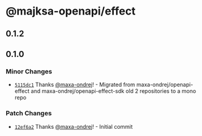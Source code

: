# @majksa-openapi/effect

## 0.1.2

## 0.1.0

### Minor Changes

- [`5115dc1`](https://github.com/maxa-ondrej/openapi/commit/5115dc122a1db28ea52da223b84df2733f9991f1) Thanks [@maxa-ondrej](https://github.com/maxa-ondrej)! - Migrated from maxa-ondrej/openapi-effect and maxa-ondrej/openapi-effect-sdk old 2 repositories to a mono repo

### Patch Changes

- [`12ef6a2`](https://github.com/maxa-ondrej/openapi/commit/12ef6a2261eaadaf217146694ac0fa5b7167c9e0) Thanks [@maxa-ondrej](https://github.com/maxa-ondrej)! - Initial commit
